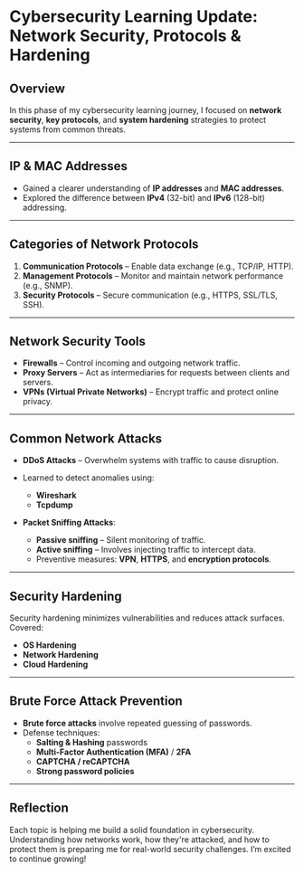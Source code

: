 # Cybersecurity Learning Update: Network Security, Protocols & Hardening

## Overview
In this phase of my cybersecurity learning journey, I focused on **network security**, **key protocols**, and **system hardening** strategies to protect systems from common threats.

---

## IP & MAC Addresses

- Gained a clearer understanding of **IP addresses** and **MAC addresses**.
- Explored the difference between **IPv4** (32-bit) and **IPv6** (128-bit) addressing.

---

## Categories of Network Protocols

1. **Communication Protocols** – Enable data exchange (e.g., TCP/IP, HTTP).
2. **Management Protocols** – Monitor and maintain network performance (e.g., SNMP).
3. **Security Protocols** – Secure communication (e.g., HTTPS, SSL/TLS, SSH).

---

## Network Security Tools

- **Firewalls** – Control incoming and outgoing network traffic.
- **Proxy Servers** – Act as intermediaries for requests between clients and servers.
- **VPNs (Virtual Private Networks)** – Encrypt traffic and protect online privacy.

---

##  Common Network Attacks

- **DDoS Attacks** – Overwhelm systems with traffic to cause disruption.
- Learned to detect anomalies using:
  -  **Wireshark**
  -  **Tcpdump**

- **Packet Sniffing Attacks**:
  - **Passive sniffing** – Silent monitoring of traffic.
  - **Active sniffing** – Involves injecting traffic to intercept data.
  - Preventive measures: **VPN**, **HTTPS**, and **encryption protocols**.

---

##  Security Hardening

Security hardening minimizes vulnerabilities and reduces attack surfaces. Covered:

-  **OS Hardening**
-  **Network Hardening**
-  **Cloud Hardening**

---

## Brute Force Attack Prevention

- **Brute force attacks** involve repeated guessing of passwords.
- Defense techniques:
  -  **Salting & Hashing** passwords
  -  **Multi-Factor Authentication (MFA)** / **2FA**
  -  **CAPTCHA / reCAPTCHA**
  -  **Strong password policies**

---

##  Reflection

Each topic is helping me build a solid foundation in cybersecurity. Understanding how networks work, how they're attacked, and how to protect them is preparing me for real-world security challenges. I’m excited to continue growing!

